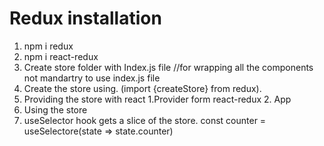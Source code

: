 # Redux installation

1. npm i redux
2. npm i react-redux
3. Create store folder with Index.js file //for wrapping all the
   components not mandartry to use index.js file
4. Create the store using. (import {createStore} from redux).
5. Providing the store with react 1.Provider form react-redux 2.
   <Provider store=(store)>App</Provider>
6. Using the store
7. useSelector hook gets a slice of the store. const counter =
   useSelectore(state => state.counter)
